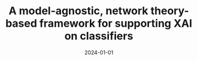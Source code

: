 ---
title: 'A model-agnostic, network theory-based framework for supporting XAI on classifiers'
collection: publications
permalink: /publication/2024-Expert Systems with Applications-A-model-agnostic,.md
excerpt: 'L. Bonifazi G.; Cauteruccio F.; Corradini E.; Marchetti M.; Terracina G.; Ursino D.; Virgili'
date: 2024-01-01
venue: 'Expert Systems with Applications'
link: 'https://doi.org/10.1016/j.eswa.2023.122588'
location: 'DII, Polytechnic University of Marche, Italy, DEMACS, University of Calabria, Italy'
---